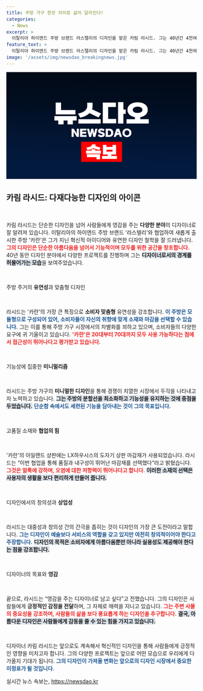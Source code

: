 ```yaml
---
title: 주방 가구 한끗 차이로 삶이 달라진다!
categories:
  - News
excerpt: >
  이탈리아 하이엔드 주방 브랜드 라스텔리의 디자인을 맡은 카림 라시드. 그는 40년간 4천여 개의 프로젝트로 컬러와 혁신을 강조하며, 이번 신제품 카란에서는 소비자 맞춤형 주방을 선보인다.
feature_text: >
  이탈리아 하이엔드 주방 브랜드 라스텔리의 디자인을 맡은 카림 라시드. 그는 40년간 4천여 개의 프로젝트로 컬러와 혁신을 강조하며, 이번 신제품 카란에서는 소비자 맞춤형 주방을 선보인다.
image: '/assets/img/newsdao_breakingnews.jpg'
---
```


<p><img src="/assets/img/newsdao_breakingnews.jpg" alt="flaretime 속보" /></p>

<h2 data-ke-size="size26">카림 라시드: 다재다능한 디자인의 아이콘</h2>

<p data-ke-size="size16">&nbsp;</p>

<p>카림 라시드는 단순한 디자인을 넘어 사람들에게 영감을 주는 <b>다양한 분야</b>의 디자이너로 잘 알려져 있습니다. 이탈리아의 하이엔드 주방 브랜드 '라스텔리'와 협업하여 새롭게 출시한 주방 '카란'은 그가 지닌 혁신적 아이디어와 유연한 디자인 철학을 잘 드러냅니다. <b><span style="color: #ee2323;">그의 디자인은 단순한 아름다움을 넘어서 기능적이며 모두를 위한 공간을 창조합니다.</span></b> 40년 동안 디자인 분야에서 다양한 프로젝트를 진행하며 그는 <b><span style="background-color: #21538527;">디자이너로서의 경계를 허물어가는 모습</span></b>을 보여주었습니다.</p>

<p data-ke-size="size16">&nbsp;</p>

<p>주방 주거의 <b>유연성</b>과 맞춤형 디자인</p>

<p data-ke-size="size16">&nbsp;</p>

<p>라시드는 '카란'의 가장 큰 특징으로 <b>소비자 맞춤형</b> 유연성을 강조합니다. <b><span style="color: #1a5490;">이 주방은 모듈형으로 구성되어 있어, 소비자들이 자신의 취향에 맞게 소재와 마감을 선택할 수 있습니다.</span></b> 그는 이를 통해 주방 가구 시장에서의 차별화를 꾀하고 있으며, 소비자들의 다양한 요구에 귀 기울이고 있습니다. <b><span style="color: #ee2323;">'카란'은 20대부터 70대까지 모두 사용 가능하다는 점에서 접근성이 뛰어나다고 평가받고 있습니다.</span></b> </p>

<p data-ke-size="size16">&nbsp;</p>

<p>기능성에 집중한 <b>미니멀리즘</b></p>

<p data-ke-size="size16">&nbsp;</p>

<p>라시드는 주방 가구의 <b>미니멀한 디자인</b>을 통해 경쟁이 치열한 시장에서 두각을 나타내고자 노력하고 있습니다. <b><span style="background-color: #21538527;">그는 주방의 분할선을 최소화하고 기능성을 유지하는 것에 중점을 두었습니다.</span></b> <b><span style="color: #1a5490;">단순함 속에서도 세련된 기능을 담아내는 것이 그의 목표입니다.</span></b> </p>

<p data-ke-size="size16">&nbsp;</p>

<p>고품질 소재와 <b>협업의 힘</b></p>

<p data-ke-size="size16">&nbsp;</p>

<p>'카란'의 아일랜드 상판에는 LX하우시스의 도자기 상판 마감재가 사용되었습니다. 라시드는 “이번 협업을 통해 품질과 내구성이 뛰어난 마감재를 선택했다”라고 밝혔습니다. <b><span style="color: #ee2323;">그것은 얼룩에 강하며, 오염에 대한 저항력이 뛰어나다고 합니다.</span></b> <b><span style="background-color: #21538527;">이러한 소재의 선택은 사용자의 생활을 보다 편리하게 만들어 줍니다.</span></b> </p>

<p data-ke-size="size16">&nbsp;</p>

<p>디자인에서의 창의성과 <b>상업성</b></p>

<p data-ke-size="size16">&nbsp;</p>

<p>라시드는 대중성과 창의성 간의 간극을 좁히는 것이 디자인의 가장 큰 도전이라고 말합니다. <b><span style="color: #1a5490;">그는 디자인이 예술보다 서비스의 역할을 갖고 있지만 여전히 창의적이어야 한다고 주장합니다.</span></b> <b><span style="background-color: #21538527;">디자인의 목적은 소비자에게 아름다움뿐만 아니라 실용성도 제공해야 한다는 점을 강조합니다.</span></b> </p>

<p data-ke-size="size16">&nbsp;</p>

<p>디자이너의 목표와 <b>영감</b></p>

<p data-ke-size="size16">&nbsp;</p>

<p>끝으로, 라시드는 “영감을 주는 디자이너로 남고 싶다”고 전했습니다. 그의 디자인은 사람들에게 <strong>긍정적인 감정을 전달</strong>하며, 그 자체로 매력을 지니고 있습니다. <b><span style="color: #ee2323;">그는 주변 사물의 중요성을 강조하며, 사람들의 삶을 보다 풍요롭게 하는 디자인을 추구합니다.</span></b> <b><span style="background-color: #21538527;">결국, 아름다운 디자인은 사람들에게 감동을 줄 수 있는 힘을 가지고 있습니다.</span></b> </p>

<p data-ke-size="size16">&nbsp;</p>

<p>디자이너 카림 라시드는 앞으로도 계속해서 혁신적인 디자인을 통해 사람들에게 긍정적인 영향을 미치고자 합니다. 그의 다양한 프로젝트는 앞으로 어떤 모습으로 우리에게 다가올지 기대가 됩니다. <b><span style="color: #1a5490;">그의 디자인이 가져올 변화는 앞으로의 디자인 시장에서 중요한 이정표가 될 것입니다.</span></b></p>
실시간 뉴스 속보는, <a href="https://newsdao.kr" rel="dofollow">https://newsdao.kr</a>


